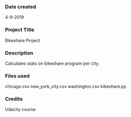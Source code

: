 ### Date created
4-9-2019

### Project Title
Bikeshare Project

### Description
Calculates stats on bikeshare program per city. 

### Files used
chicago.csv
new_york_city.csv
washington.csv
bikeshare.py

### Credits
Udacity course
